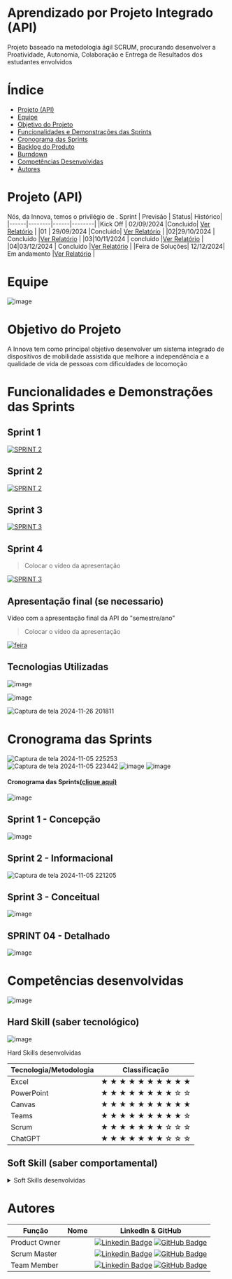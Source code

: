 # Aprendizado por Projeto Integrado (API)
Projeto baseado na metodologia ágil SCRUM, procurando desenvolver a Proatividade, Autonomia, Colaboração e Entrega de Resultados dos estudantes envolvidos

# Índice

* [Projeto (API)](#projeto-api)
* [Equipe](#equipe)
* [Objetivo do Projeto](#objetivo-do-projeto)
* [Funcionalidades e Demonstrações das Sprints](#funcionalidades-e-demonstrações-das-sprints)
* [Cronograma das Sprints](#cronograma-das-sprints)
* [Backlog do Produto](#backlog-do-produto)
* [Burndown](#burndown)
* [Competências Desenvolvidas](#competências-desenvolvidas)
* [Autores](#autores)

# Projeto (API) 
Nós, da Innova, temos o privilégio de . 
Sprint | Previsão | Status| Histórico|
|------|--------|------|--------|
|Kick Off | 02/09/2024 |Concluido| [Ver Relatório](https://fatecsjc-prd.azurewebsites.net/downloads/estagio/modelo_relatorio_estagio_gpi.docx) | 
|01 | 29/09/2024 |Concluido| [Ver Relatório](https://fatecsjc-prd.azurewebsites.net/downloads/estagio/modelo_relatorio_estagio_gpi.docx) | 
|02|29/10/2024 | Concluido |[Ver Relatório](https://github.com/ElielmaSilva/API-INOVA-1-SEMESTRE/blob/main/Sprint%202/documento/SPRINT%202.pptx) | 
|03|10/11/2024  | concluido |[Ver Relatório](https://fatecsjc-prd.azurewebsites.net/downloads/estagio/modelo_relatorio_estagio_gpi.docx) | 
|04|03/12/2024 | Concluido |[Ver Relatório](https://fatecsjc-prd.azurewebsites.net/downloads/estagio/modelo_relatorio_estagio_gpi.docx) |
|Feira de Soluções| 12/12/2024| Em andamento |[Ver Relatório](estagio/modelo_relatorio_estagio_gpi.docx) | 

# Equipe

![image](https://github.com/user-attachments/assets/4c0ea814-8782-4be1-ba3f-f8c841b21e13)


# Objetivo do Projeto
A Innova tem como principal objetivo desenvolver um sistema integrado de dispositivos de mobilidade assistida que melhore a independência e a qualidade de vida de pessoas com dificuldades de locomoção

# Funcionalidades e Demonstrações das Sprints

## Sprint 1

[![SPRINT 2](https://img.youtube.com/vi/cLfx27NGj3E/0.jpg)](https://youtu.be/cLfx27NGj3E)


## Sprint 2

[![SPRINT 2](https://img.youtube.com/vi/OeGfkJJoqVQ/0.jpg)](https://youtu.be/OeGfkJJoqVQ)

## Sprint 3

[![SPRINT 3](https://img.youtube.com/vi/UBnFtIE_TcQ/0.jpg)](https://youtu.be/UBnFtIE_TcQ)


## Sprint 4
>Colocar o vídeo da apresentação

[![SPRINT 3](https://img.youtube.com/vi/iwE6RFH0EEQ/0.jpg)](https://youtu.be/iwE6RFH0EEQ)


## Apresentação final (se necessario)
Vídeo com a apresentação final da API do "semestre/ano"
>Colocar o vídeo da apresentação

[![feira](https://img.youtube.com/vi/codigo_do_seu_video/0.jpg)](https://youtu.be/codigo_do_seu_video)


## Tecnologias Utilizadas
![image](https://github.com/user-attachments/assets/30a9a951-5500-40e6-bcdc-6463b2e94779)

![image](https://github.com/user-attachments/assets/f8017621-b2af-4fe8-be26-b5cd08273ae3)

![Captura de tela 2024-11-26 201811](https://github.com/user-attachments/assets/717a788b-4943-4374-b3cc-fead2d252b99)




# Cronograma das Sprints
![Captura de tela 2024-11-05 225253](https://github.com/user-attachments/assets/57ed7b81-b29a-4c56-9c36-48f6a757c60d)
![Captura de tela 2024-11-05 223442](https://github.com/user-attachments/assets/f286611a-33fa-4f65-a9e3-bb71b0c04a38)
![image](https://github.com/user-attachments/assets/ea184381-2ce7-47bd-aeb7-004a60a2de18)
![image](https://github.com/user-attachments/assets/41ff27dd-864c-4e82-97cf-23748b0164bf)

#### Cronograma das Sprints[(clique aqui)](https://github.com/users/AndreLuizRibeiro/projects/4)

![image](https://github.com/ElielmaSilva/API-INOVA-1-SEMESTRE/assets/162644582/6951c680-a3e5-49cf-ac6a-c97746285ae2)



## Sprint 1 - Concepção
![image](https://github.com/user-attachments/assets/5ae68af5-7609-4e8c-96d0-4544798032c2)

## Sprint 2 - Informacional
![Captura de tela 2024-11-05 221205](https://github.com/user-attachments/assets/790323f3-b539-406a-b500-120dbce139b5)
    
## Sprint 3 - Conceitual
![image](https://github.com/user-attachments/assets/63274eb3-9c30-4d26-b599-12fd5a8fddd2)
      
## SPRINT 04 - Detalhado
![image](https://github.com/user-attachments/assets/21b0ca12-d816-4f8a-b532-b5d5fb2c6ddd)

# Competências desenvolvidas
![image](https://github.com/user-attachments/assets/68eed8f7-4cb8-4cb7-94d9-06d5a671c757)



## Hard Skill (saber tecnológico)
![image](https://github.com/user-attachments/assets/1351c5aa-9fba-4428-9f49-49504d533290)

<summary>Hard Skills desenvolvidas</summary>
  
| Tecnologia/Metodologia | Classificação |
| ---------------------- | ------------- |
| Excel  | ★ ★ ★ ★ ★ ★ ★ ★ ★ ★  |
| PowerPoint | ★ ★ ★ ★ ★ ★ ★ ★ ☆ ☆ |
| Canvas | ★ ★ ★ ★ ★ ★ ★ ★ ★ ★ |
| Teams  | ★ ★ ★ ★ ★ ★ ★ ★ ★ ☆ |
| Scrum | ★ ★ ★ ★ ★ ★ ★ ☆ ☆ ☆ |
| ChatGPT| ★ ★ ★ ★ ★ ★ ★ ☆ ☆ ☆ |
 
</details>

## Soft Skill (saber comportamental)
<details>
<summary>Soft Skills desenvolvidas</summary>

| Habilidades | Classificação |
| ------------| ------------- |
| Comunicação | ★ ★ ★ ★ ★ ★ ★ ☆ ☆ ☆ |
| Desnvolvimento | ★ ★ ★ ★ ★ ★ ☆ ☆ ☆ ☆ |
| Participação | ★ ★ ★ ★ ★ ★ ★ ☆ ☆ ☆ |
| Interação | ★ ★ ★ ★ ★ ★ ★ ☆ ☆ ☆ |
|  | ★ ★ ★ ★ ★ ★ ★ ☆ ☆ ☆ |
|  | ★ ★ ★ ★ ★ ★ ★ ☆ ☆ ☆ |

</details>


# Autores
| Função | Nome |  LinkedIn & GitHub |
| - | - | - |
|Product Owner| | [![Linkedin Badge](https://img.shields.io/badge/Linkedin-blue?style=flat-square&logo=Linkedin&logoColor=white)]() [![GitHub Badge](https://img.shields.io/badge/GitHub-111217?style=flat-square&logo=github&logoColor=white)]()|
|Scrum Master| | [![Linkedin Badge](https://img.shields.io/badge/Linkedin-blue?style=flat-square&logo=Linkedin&logoColor=white)]() [![GitHub Badge](https://img.shields.io/badge/GitHub-111217?style=flat-square&logo=github&logoColor=white)]()|
|Team Member| | [![Linkedin Badge](https://img.shields.io/badge/Linkedin-blue?style=flat-square&logo=Linkedin&logoColor=white)]() [![GitHub Badge](https://img.shields.io/badge/GitHub-111217?style=flat-square&logo=github&logoColor=white)]()|

